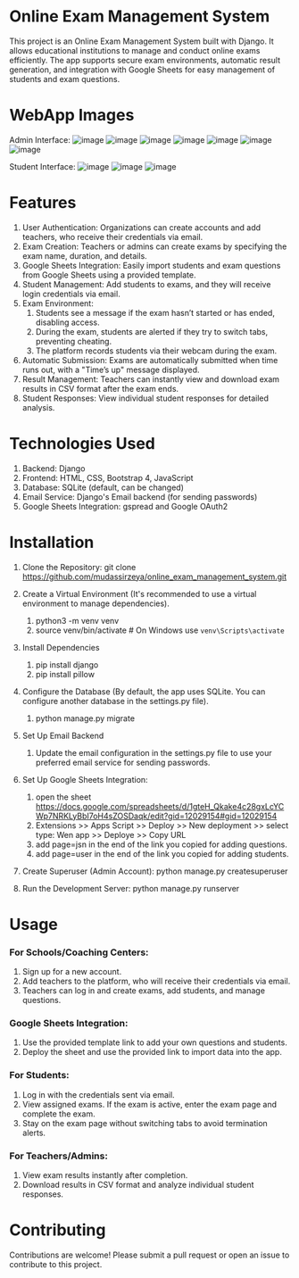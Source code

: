 ﻿# Online Exam Management System
 This project is an Online Exam Management System built with Django. It allows educational institutions to manage and conduct online exams efficiently. The app supports secure exam environments, automatic result generation, and integration with Google Sheets for easy management of students and exam questions.

# WebApp Images
Admin Interface:
![image](https://github.com/user-attachments/assets/e85c9814-43d1-467c-8970-c2f6d86ba384)
![image](https://github.com/user-attachments/assets/38d35b1d-22ec-4adc-9977-f52ba17184dc)
![image](https://github.com/user-attachments/assets/8383ee4a-0552-4c1a-8da1-89fa16968cde)
![image](https://github.com/user-attachments/assets/5bbe16dc-ef43-4769-ad14-54c42926f496)
![image](https://github.com/user-attachments/assets/39a64565-2d8e-462e-8b83-e2100f77a3ae)
![image](https://github.com/user-attachments/assets/3d3aaf6a-78e7-4086-9df4-273247af0ecc)
![image](https://github.com/user-attachments/assets/48532e60-98c6-4e4f-b281-bd52883ceb25)


Student Interface:
![image](https://github.com/user-attachments/assets/c2a57ac5-9f4b-4322-8a29-859f03abd29b)
![image](https://github.com/user-attachments/assets/47c7f93e-24c2-4dfa-a12f-267e2b52b87e)
![image](https://github.com/user-attachments/assets/6b03f737-e356-4247-8795-d81dc41219ff)











# Features
1) User Authentication: Organizations can create accounts and add teachers, who receive their credentials via email.
2) Exam Creation: Teachers or admins can create exams by specifying the exam name, duration, and details.
3) Google Sheets Integration: Easily import students and exam questions from Google Sheets using a provided template.
4) Student Management: Add students to exams, and they will receive login credentials via email.
5) Exam Environment:
   1. Students see a message if the exam hasn’t started or has ended, disabling access.
   2. During the exam, students are alerted if they try to switch tabs, preventing cheating.
   3. The platform records students via their webcam during the exam.
6) Automatic Submission: Exams are automatically submitted when time runs out, with a "Time’s up" message displayed.
7) Result Management: Teachers can instantly view and download exam results in CSV format after the exam ends.
8) Student Responses: View individual student responses for detailed analysis.

# Technologies Used
1) Backend: Django
2) Frontend: HTML, CSS, Bootstrap 4, JavaScript
3) Database: SQLite (default, can be changed)
4) Email Service: Django's Email backend (for sending passwords)
5) Google Sheets Integration: gspread and Google OAuth2

# Installation
1) Clone the Repository: git clone https://github.com/mudassirzeya/online_exam_management_system.git
2) Create a Virtual Environment (It's recommended to use a virtual environment to manage dependencies).
   1. python3 -m venv venv
   2. source venv/bin/activate  # On Windows use `venv\Scripts\activate`
3) Install Dependencies
   1. pip install django
   2. pip install pillow
4) Configure the Database (By default, the app uses SQLite. You can configure another database in the settings.py file).
   1. python manage.py migrate
5) Set Up Email Backend
   1. Update the email configuration in the settings.py file to use your preferred email service for sending passwords.

6) Set Up Google Sheets Integration:
   1. open the sheet https://docs.google.com/spreadsheets/d/1gteH_Qkake4c28gxLcYCWp7NRKLyBbI7oH4sZOSDaqk/edit?gid=12029154#gid=12029154
   2. Extensions >> Apps Script >> Deploy >> New deployment >> select type: Wen app >> Deploye >> Copy URL
   3. add page=jsn in the end of the link you copied for adding questions.
   4. add page=user in the end of the link you copied for adding students.
7) Create Superuser (Admin Account): python manage.py createsuperuser
8) Run the Development Server: python manage.py runserver

# Usage
### For Schools/Coaching Centers:
  1. Sign up for a new account.
  2. Add teachers to the platform, who will receive their credentials via email.
  3. Teachers can log in and create exams, add students, and manage questions.
### Google Sheets Integration:
  1. Use the provided template link to add your own questions and students.
  2. Deploy the sheet and use the provided link to import data into the app.
### For Students:
  1. Log in with the credentials sent via email.
  2. View assigned exams. If the exam is active, enter the exam page and complete the exam.
  3. Stay on the exam page without switching tabs to avoid termination alerts.
### For Teachers/Admins:
  1. View exam results instantly after completion.
  2. Download results in CSV format and analyze individual student responses.

# Contributing
Contributions are welcome! Please submit a pull request or open an issue to contribute to this project.
      
